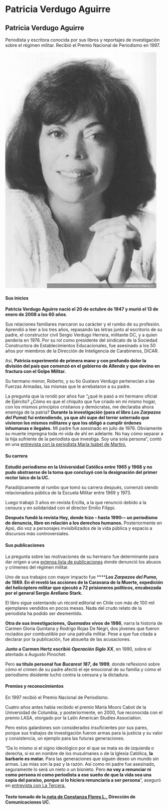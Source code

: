 # Patricia Verdugo Aguirre

## Patricia Verdugo Aguirre

Periodista y escritora conocida por sus libros y reportajes de investigación sobre el régimen militar. Recibió el Premio Nacional de Periodismo en 1997.

![](../../.gitbook/assets/patriciaverdugo.jpg)

#### Sus inicios

**Patricia Verdugo Aguirre nació el 20 de octubre de 1947 y murió el 13 de enero de 2008 a los 60 años**.

Sus relaciones familiares marcaron su carácter y el rumbo de su profesión.  Aprendió a leer a los tres años, repasando las letras junto al escritorio de su padre, el constructor civil Sergio Verdugo Herrera, militante DC, y a quien perdería en 1976. Por su rol como presidente del sindicato de la Sociedad Constructora de Establecimientos Educacionales, fue asesinado a los 50 años por miembros de la Dirección de Inteligencia de Carabineros, DICAR.

Así, **Patricia experimentó de primera mano y con profundo dolor la división del país que comenzó en el gobierno de Allende y que devino en fractura con el Golpe Militar.** 

Su hermano menor, Roberto, y su tío Gustavo Verdugo pertenecían a las Fuerzas Armadas, las mismas que le arrebataron a su padre. 

La pregunta que la rondó por años fue “¿qué le pasó a mi hermano oficial de Ejército? ¿Cómo es que el chiquito que fue criado en mí mismo hogar, con los mismos principios cristianos y demócratas, me declaraba ahora enemiga de la patria? **Durante la investigación \(para el libro** _**Los Zarpazos del Puma**_**\) fui entendiendo, ya que ahí supe del terror soterrado que vivieron los mismos militares y que los obligó a cumplir órdenes inhumanas e ilegales.** Mi padre fue asesinado en julio de 1976. Obviamente su muerte impregna toda mi vida de ahí en adelante. No hay cómo separar a la hija sufriente de la periodista que investiga. Soy una sola persona”, contó en una [entrevista con la periodista María Isabel de Martini.](http://ciperchile.cl/2009/01/13/el-legado-periodistico-de-patricia-verdugo/)

#### Su carrera 

**Estudió periodismo en la Universidad Católica entre 1965 y 1968 y no pudo abstraerse de la toma que concluyó con la designación del primer rector laico de la UC.** 

Paradójicamente al rumbo que tomó su carrera después, comenzó siendo relacionadora pública de la Escuela Militar entre 1969 y 1973.

Luego trabajó 3 años en revista Ercilla, a la que renunció debido a la censura y en solidaridad con el director Emilio Filippi.  

**Después fundó la revista Hoy, donde hizo – hasta 1990— un periodismo de denuncia, libre en relación a los derechos humanos.** Posteriormente en Apsi, dio voz a personajes invisibilizados de la vida pública y espacio a discursos más controversiales.

#### Sus publicaciones

La pregunta sobre las motivaciones de su hermano fue determinante para dar origen a una [extensa lista de publicaciones](https://es.wikipedia.org/wiki/Patricia_Verdugo) donde denunció los abusos y crímenes del régimen militar.

Uno de sus trabajos con mayor impacto fue ****_**Los Zarpazos del Puma**_**, de 1989. En él reveló las acciones de la Caravana de la Muerte, expedición del helicóptero militar que ejecutó a 72 prisioneros políticos, encabezada por el general Sergio Arellano Stark.** 

El libro sigue ostentando un récord editorial en Chile con más de 100 mil ejemplares vendidos en pocos meses. Nada del crudo relato de la periodista ha podido ser desmentido.

**Otra de sus investigaciones,** _**Quemados vivos**_ **de 1986**, narra la historia de Carmen Gloria Quintana y Rodrigo Rojas De Negri, dos jóvenes que fueron rociados por combustible por una patrulla militar. Pese a que fue citada a declarar por la publicación, fue absuelta de las acusaciones.

**Junto a Carmen Hertz escribió** _**Operación Siglo XX**_, en 1990, sobre el atentado a Augusto Pinochet. 

Pero **su título personal fue** _**Bucarest 187**_**, de 1999**, donde reflexionó sobre cómo el crimen de su padre afectó el eje emocional de su familia y cómo el periodismo disidente luchó contra la censura y la dictadura.

#### Premios y reconocimientos

En 1997 recibió el Premio Nacional de Periodismo.

Cuatro años antes había recibido el premio María Moors Cabot de la Universidad de Columbia, y posteriormente, en 2000, fue reconocida con el premio LASA, otorgado por la Latin American Studies Association. 

Pero estos galardones son considerados insuficientes por sus pares, porque sus trabajos de investigación fueron armas para la justicia y su valor y consistencia, un ejemplo para las futuras generaciones.

“Da lo mismo si el signo ideológico por el que se mata es de izquierda o derecha, si es en nombre de los musulmanes o de la Iglesia Católica, **la barbarie es matar.** Para las generaciones que siguen deseo un mundo sin armas. Las mías son la paz y la razón. Así como mi padre fue asesinado, seguramente lo será un nieto o un bisnieto. Pero **no voy a renunciar ni como persona ni como periodista a ese sueño de que la vida sea una copia del paraíso, porque si lo hiciera renunciaría a ser persona**”, aseguró en [entrevista con La Tercera.](http://www.memoriachilena.cl/archivos2/pdfs/mc0032487.pdf)

#### Texto tomado de la[ nota de Constanza Flores L.](https://www.uc.cl/es/la-universidad/noticias/30712-patricia-verdugo-valiente-defensora-de-los-derechos-humanos), Dirección de Comunicaciones UC.

